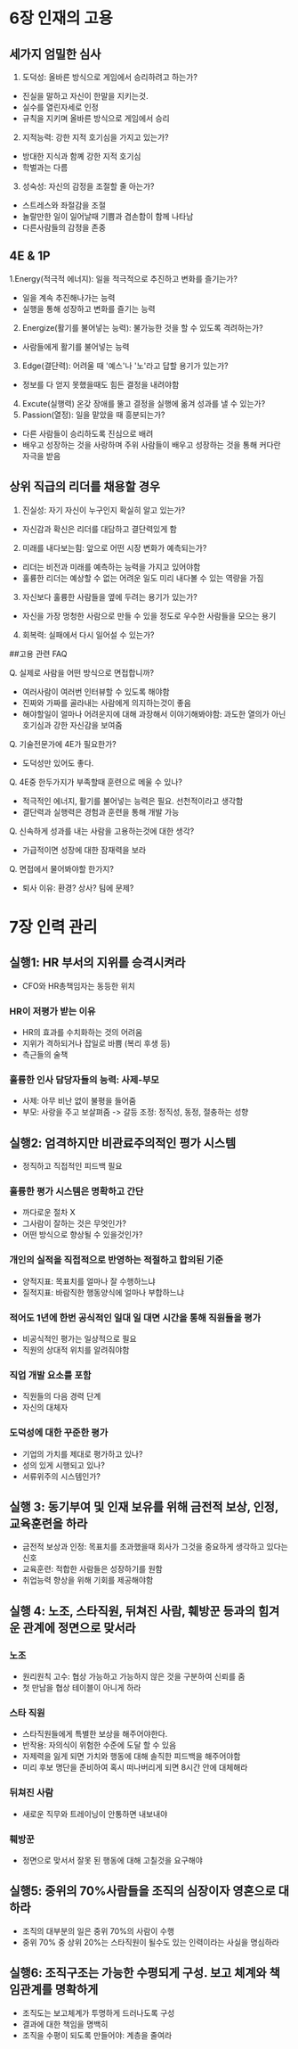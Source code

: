 # 6장 인재의 고용

## 세가지 엄밀한 심사
1. 도덕성: 올바른 방식으로 게임에서 승리하려고 하는가?
* 진실을 말하고 자신이 한말을 지키는것.
* 실수를 열린자세로 인정
* 규칙을 지키며 올바른 방식으로 게임에서 승리
2. 지적능력: 강한 지적 호기심을 가지고 있는가?
* 방대한 지식과 함꼐 강한 지적 호기심
* 학벌과는 다름
3. 성숙성: 자신의 감정을 조절할 줄 아는가?
* 스트레스와 좌절감을 조절
* 놀랄만한 일이 일어날때 기쁨과 겸손함이 함께 나타남
* 다른사람들의 감정을 존중

## 4E & 1P
1.Energy(적극적 에너지): 일을 적극적으로 추진하고 변화를 즐기는가?
* 일을 계속 추진해나가는 능력
* 실행을 통해 성장하고 변화를 즐기는 능력
2. Energize(활기를 불어넣는 능력): 불가능한 것을 할 수 있도록 격려하는가?
* 사람들에게 활기를 불어넣는 능력
3. Edge(결단력): 어려울 때 '예스'나 '노'라고 답할 용기가 있는가?
* 정보를 다 얻지 못했을때도 힘든 결정을 내려야함
4. Excute(실행력) 온갖 장애를 뚤고 결정을 실행에 옮겨 성과를 낼 수 있는가?
5. Passion(열정): 일을 맡았을 때 흥분되는가?
* 다른 사람들이 승리하도록 진심으로 배려
* 배우고 성장하는 것을 사랑하며 주위 사람들이 배우고 성장하는 것을 통해 커다란 자극을 받음

## 상위 직급의 리더를 채용할 경우
1. 진실성: 자기 자신이 누구인지 확실히 알고 있는가?
* 자신감과 확신은 리더를 대담하고 결단력있게 함
2. 미래를 내다보는힘: 앞으로 어떤 시장 변화가 예측되는가?
* 리더는 비전과 미래를 예측하는 능력을 가지고 있어야함
* 훌륭한 리더는 예상할 수 없는 어려운 일도 미리 내다볼 수 있는 역량을 가짐
3. 자신보다 훌륭한 사람들을 옆에 두려는 용기가 있는가?
* 자신을 가장 멍청한 사람으로 만들 수 있을 정도로 우수한 사람들을 모으는 용기
4. 회복력: 실패에서 다시 일어설 수 있는가?

##고용 관련 FAQ

Q. 실제로 사람을 어떤 방식으로 면접합니까?
* 여러사람이 여러번 인터뷰할 수 있도록 해야함
* 진짜와 가짜를 골라내는 사람에게 의지하는것이 좋음
* 해야할일이 얼마나 어려운지에 대해 과장해서 이야기해봐야함: 과도한 열의가 아닌 호기심과 강한 자신감을 보여줌

Q. 기술전문가에 4E가 필요한가?
* 도덕성만 있어도 좋다.

Q. 4E중 한두가지가 부족할때 훈련으로 메울 수 있나?
* 적극적인 에너지, 활기를 불어넣는 능력은 필요. 선천적이라고 생각함
* 결단력과 실행력은 경험과 훈련을 통해 개발 가능

Q. 신속하게 성과를 내는 사람을 고용하는것에 대한 생각?
* 가급적이면 성장에 대한 잠재력을 보라

Q. 면접에서 물어봐야할 한가지?
* 퇴사 이유: 환경? 상사? 팀에 문제?

# 7장 인력 관리

## 실행1: HR 부서의 지위를 승격시켜라
* CFO와 HR총책임자는 동등한 위치

### HR이 저평가 받는 이유
* HR의 효과를 수치화하는 것의 어려움
* 지위가 격하되거나 잡일로 바쁨 (복리 후생 등)
* 측근들의 술책

### 훌륭한 인사 담당자들의 능력: 사제-부모
* 사제: 아무 비난 없이 불평을 들어줌
* 부모: 사랑을 주고 보살펴줌
->  갈등 조정: 정직성, 동정, 절충하는 성향

## 실행2: 엄격하지만 비관료주의적인 평가 시스템
* 정직하고 직접적인 피드백 필요

### 훌륭한 평가 시스템은 명확하고 간단
* 까다로운 절차 X
* 그사람이 잘하는 것은 무엇인가?
* 어떤 방식으로 향상될 수 있을것인가?

### 개인의 실적을 직접적으로 반영하는 적절하고 합의된 기준
* 양적지표: 목표치를 얼마나 잘 수행하느냐
* 질적지표: 바람직한 행동양식에 얼마나 부합하느냐

### 적어도 1년에 한번 공식적인 일대 일 대면 시간을 통해 직원들을 평가
* 비공식적인 평가는 일상적으로 필요
* 직원의 상대적 위치를 알려줘야함

### 직업 개발 요소를 포함
* 직원들의 다음 경력 단계
* 자신의 대체자

### 도덕성에 대한 꾸준한 평가
* 기업의 가치를 제대로 평가하고 있나?
* 성의 있게 시행되고 있나?
* 서류위주의 시스템인가?

## 실행 3: 동기부여 및 인재 보유를 위해 금전적 보상, 인정, 교육훈련을 하라
* 금전적 보상과 인정: 목표치를 초과했을때 회사가 그것을 중요하게 생각하고 있다는 신호
* 교육훈련: 적합한 사람들은 성장하기를 원함
* 취업능력 향상을 위해 기회를 제공해야함

## 실행 4: 노조, 스타직원, 뒤쳐진 사람, 훼방꾼 등과의 힘겨운 관계에 정면으로 맞서라
### 노조
* 원리원칙 고수: 협상 가능하고 가능하지 않은 것을 구분하여 신뢰를 줌
* 첫 만남을 협상 테이블이 아니게 하라

### 스타 직원
* 스타직원들에게 특별한 보상을 해주어야한다.
* 반작용: 자의식이 위험한 수준에 도달 할 수 있음
* 자제력을 잃게 되면 가치와 행동에 대해 솔직한 피드백을 해주어야함
* 미리 후보 명단을 준비하여 혹시 떠나버리게 되면 8시간 안에 대체해라

### 뒤쳐진 사람
* 새로운 직무와 트레이닝이 안통하면 내보내야

### 훼방꾼
* 정면으로 맞서서 잘못 된 행동에 대해 고칠것을 요구해야

## 실행5: 중위의 70%사람들을 조직의 심장이자 영혼으로 대하라
* 조직의 대부분의 일은 중위 70%의 사람이 수행
* 중위 70% 중 상위 20%는 스타직원이 될수도 있는 인력이라는 사실을 명심하라

## 실행6: 조직구조는 가능한 수평되게 구성. 보고 체계와 책임관계를 명확하게
* 조직도는 보고체계가 투명하게 드러나도록 구성
* 결과에 대한 책임을 명백히
* 조직을 수평이 되도록 만들어야: 계층을 줄여라
